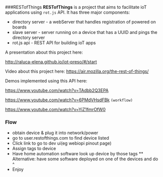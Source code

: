 ###RESTofThings
**RESTofThings** is  a project that aims to facilitate ioT applications using `rot.js` API.
It has three major components:

 * directory server - a webServer that handles registration of powered on boards
 * slave server - server running on a device that has a UUID and pings the directory server
 * rot.js api - REST API for building ioT apps

A presentation about this project here:

http://raluca-elena.github.io/iot-preso/#/start



Video about this project here:
https://air.mozilla.org/the-rest-of-things/


Demos implemented using this API here:

https://www.youtube.com/watch?v=TAdbb2Q3EPA

https://www.youtube.com/watch?v=6PMdVHsdFBk `(workflow)`

https://www.youtube.com/watch?v=YiZ1fmrOfW0

### Flow
* obtain device & plug it into network/power
* go to user.restofthings.com to find device listed
* Click link to go to dev ui(eg webiopi pinout page)
* Assign tags to device
* Have home automation software look up device by those tags
** Alternative: have some software deployed on one of the devices and do ^
* Enjoy
